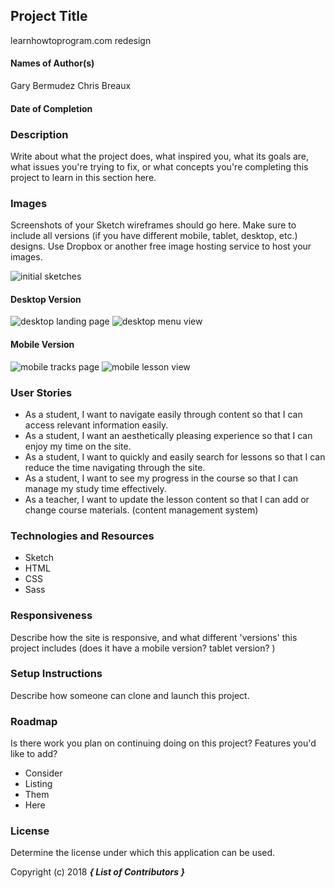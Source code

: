 ## Project Title
 learnhowtoprogram.com redesign

#### Names of Author(s)
Gary Bermudez
Chris Breaux
#### Date of Completion

### Description

Write about what the project does, what inspired you, what its goals are, what issues you're trying to fix, or what concepts you're completing this project to learn in this section here.

### Images

Screenshots of your Sketch wireframes should go here. Make sure to include all versions (if you have different mobile, tablet, desktop, etc.) designs. Use Dropbox or another free image hosting service to host your images.

![initial sketches](img/smallSketch.jpg)


#### Desktop Version
![desktop landing page](img/landingPageDesktop.jpg)
![desktop menu view](img/expandedMenuViewCourses.jpg)


#### Mobile Version
![mobile tracks page](img/tracksDetailsPage.jpg)
![mobile lesson view](img/lessonDetailsPage.jpg)


### User Stories

* As a student, I want to navigate easily through content so that I can access relevant information easily.
* As a student, I want an aesthetically pleasing experience so that I can enjoy my time on the site.
* As a student, I want to quickly and easily search for lessons so that I can reduce the time navigating through the site.
* As a student, I want to see my progress in the course so that I can manage my study time effectively.
* As a teacher, I want to update the lesson content so that I can add or change course materials. (content management system)


### Technologies and Resources

* Sketch
* HTML
* CSS
* Sass


### Responsiveness

Describe how the site is responsive, and what different 'versions' this project includes (does it have a mobile version? tablet version? )

### Setup Instructions

Describe how someone can clone and launch this project.

### Roadmap

Is there work you plan on continuing doing on this project? Features you'd like to add?

* Consider
* Listing
* Them
* Here

### License

Determine the license under which this application can be used.

Copyright (c) 2018 **_{ List of Contributors }_**
